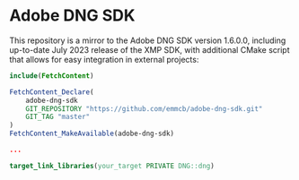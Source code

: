 # Adobe DNG SDK

This repository is a mirror to the Adobe DNG SDK version 1.6.0.0, including up-to-date July 2023 release of the XMP SDK, with additional CMake script that allows for easy integration in external projects:

```cmake
include(FetchContent)

FetchContent_Declare(
    adobe-dng-sdk
    GIT_REPOSITORY "https://github.com/emmcb/adobe-dng-sdk.git"
    GIT_TAG "master"
)
FetchContent_MakeAvailable(adobe-dng-sdk)

...

target_link_libraries(your_target PRIVATE DNG::dng)
```
